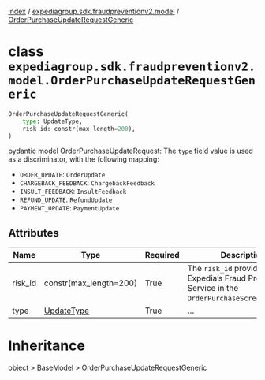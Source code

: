 [index](index.md) /
[expediagroup.sdk.fraudpreventionv2.model](expediagroup.sdk.fraudpreventionv2.model.md)
/
[OrderPurchaseUpdateRequestGeneric](OrderPurchaseUpdateRequestGeneric.md)

# class `expediagroup.sdk.fraudpreventionv2.model.OrderPurchaseUpdateRequestGeneric`

```python
OrderPurchaseUpdateRequestGeneric(
    type: UpdateType,
    risk_id: constr(max_length=200),
)
```

pydantic model OrderPurchaseUpdateRequest: The `type` field value is
used as a discriminator, with the following mapping:

- `ORDER_UPDATE`: `OrderUpdate`
- `CHARGEBACK_FEEDBACK`: `ChargebackFeedback`
- `INSULT_FEEDBACK`: `InsultFeedback`
- `REFUND_UPDATE`: `RefundUpdate`
- `PAYMENT_UPDATE`: `PaymentUpdate`

## Attributes

| Name    | Type                        | Required | Description                                                                                        |
| ------- | --------------------------- | -------- | -------------------------------------------------------------------------------------------------- |
| risk_id | constr(max_length=200)      | True     | The `risk_id` provided by Expedia’s Fraud Prevention Service in the `OrderPurchaseScreenResponse`. |
| type    | [UpdateType](UpdateType.md) | True     | …                                                                                                  |

# Inheritance

object > BaseModel > OrderPurchaseUpdateRequestGeneric
